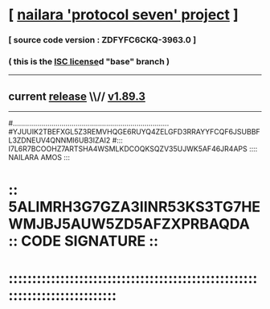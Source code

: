 
# [ [nailara 'protocol seven' project](http://nailara.network/) ]

### [ source code version : ZDFYFC6CKQ-3963.0 ]

### ( this is the [ISC license](license)d "base" branch )
---
## current [release](https://github.com/nailara-technologies/protocol-7/releases) \\\\// [v1.89.3](https://github.com/nailara-technologies/protocol-7/releases/tag/v1.89.3)
---
#.............................................................................
#YJUUIK2TBEFXGL5Z3REMVHQGE6RUYQ4ZELGFD3RRAYYFCQF6JSUBBFL3ZDNEUV4QNNMI6UB3IZAI2
#::: I7L6R7BCOOHZ7ARTSHA4WSMLKDCOQKSQZV35UJWK5AF46JR4APS :::: NAILARA AMOS :::
# :: 5ALIMRH3G7GZA3IINR53KS3TG7HEWMJBJ5AUW5ZD5AFZXPRBAQDA :: CODE SIGNATURE ::
# ::::::::::::::::::::::::::::::::::::::::::::::::::::::::::::::::::::::::::::

